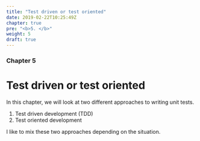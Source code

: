 ```yaml
---
title: "Test driven or test oriented"
date: 2019-02-22T10:25:49Z
chapter: true
pre: "<b>5. </b>"
weight: 5
draft: true
---
```


### Chapter 5

# Test driven or test oriented

In this chapter, we will look at two different approaches to writing unit tests. 

1. Test driven development (TDD)
2. Test oriented development

I like to mix these two approaches depending on the situation.

